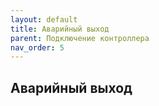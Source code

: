 ```yaml
---
layout: default
title: Аварийный выход
parent: Подключение контроллера
nav_order: 5
---
```


## Аварийный выход

